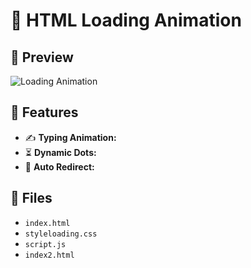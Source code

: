 # 🚀 HTML Loading Animation

## 👀 Preview
![Loading Animation](https://media1.giphy.com/media/v1.Y2lkPTc5MGI3NjExNHVpODJ1bndvMjVjNWZhYmUwcHRzam5pajJ5aXo4OXY0dm8zNWZiNyZlcD12MV9pbnRlcm5hbF9naWZfYnlfaWQmY3Q9Zw/U1Q7htgQjv4VMKi7GE/giphy.gif)


## 📂 Features
- ✍️ **Typing Animation:** 
- ⏳ **Dynamic Dots:** 
- 🔗 **Auto Redirect:** 

## 📜 Files
- `index.html`
- `styleloading.css`
- `script.js`
- `index2.html`


